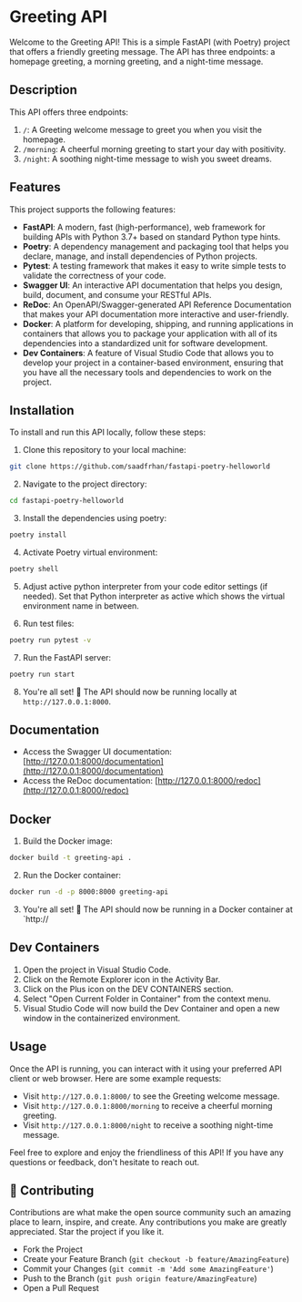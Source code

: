 # Greeting API

Welcome to the Greeting API! This is a simple FastAPI (with Poetry) project that offers a friendly greeting message. The API has three endpoints: a homepage greeting, a morning greeting, and a night-time message.

## Description

This API offers three endpoints:

1. `/`: A Greeting welcome message to greet you when you visit the homepage.
2. `/morning`: A cheerful morning greeting to start your day with positivity.
3. `/night`: A soothing night-time message to wish you sweet dreams.

## Features

This project supports the following features:

- **FastAPI**: A modern, fast (high-performance), web framework for building APIs with Python 3.7+ based on standard Python type hints.
- **Poetry**: A dependency management and packaging tool that helps you declare, manage, and install dependencies of Python projects.
- **Pytest**: A testing framework that makes it easy to write simple tests to validate the correctness of your code.
- **Swagger UI**: An interactive API documentation that helps you design, build, document, and consume your RESTful APIs.
- **ReDoc**: An OpenAPI/Swagger-generated API Reference Documentation that makes your API documentation more interactive and user-friendly.
- **Docker**: A platform for developing, shipping, and running applications in containers that allows you to package your application with all of its dependencies into a standardized unit for software development.
- **Dev Containers**: A feature of Visual Studio Code that allows you to develop your project in a container-based environment, ensuring that you have all the necessary tools and dependencies to work on the project.

## Installation

To install and run this API locally, follow these steps:

1. Clone this repository to your local machine:

```bash
git clone https://github.com/saadfrhan/fastapi-poetry-helloworld
```

2. Navigate to the project directory:

```bash
cd fastapi-poetry-helloworld
```

3. Install the dependencies using poetry:

```bash
poetry install
```

4. Activate Poetry virtual environment:

```bash
poetry shell
```

5. Adjust active python interpreter from your code editor settings (if needed). Set that Python interpreter as active which shows the virtual environment name in between.

6. Run test files:

```bash
poetry run pytest -v
```

7. Run the FastAPI server:

```bash
poetry run start
```

8. You're all set! 🎉 The API should now be running locally at `http://127.0.0.1:8000`.

## Documentation

- Access the Swagger UI documentation: [http://127.0.0.1:8000/documentation](http://127.0.0.1:8000/documentation)
- Access the ReDoc documentation: [http://127.0.0.1:8000/redoc](http://127.0.0.1:8000/redoc)

## Docker

1. Build the Docker image:

```bash
docker build -t greeting-api .
```

2. Run the Docker container:

```bash
docker run -d -p 8000:8000 greeting-api
```

3. You're all set! 🎉 The API should now be running in a Docker container at `http://

## Dev Containers

1. Open the project in Visual Studio Code.
1. Click on the Remote Explorer icon in the Activity Bar.
1. Click on the Plus icon on the DEV CONTAINERS section.
1. Select "Open Current Folder in Container" from the context menu.
1. Visual Studio Code will now build the Dev Container and open a new window in the containerized environment.

## Usage

Once the API is running, you can interact with it using your preferred API client or web browser. Here are some example requests:

- Visit `http://127.0.0.1:8000/` to see the Greeting welcome message.
- Visit `http://127.0.0.1:8000/morning` to receive a cheerful morning greeting.
- Visit `http://127.0.0.1:8000/night` to receive a soothing night-time message.

Feel free to explore and enjoy the friendliness of this API! If you have any questions or feedback, don't hesitate to reach out.

## 🤝 Contributing

Contributions are what make the open source community such an amazing place to learn, inspire, and create. Any contributions you make are greatly appreciated. Star the project if you like it.

- Fork the Project
- Create your Feature Branch (`git checkout -b feature/AmazingFeature`)
- Commit your Changes (`git commit -m 'Add some AmazingFeature'`)
- Push to the Branch (`git push origin feature/AmazingFeature`)
- Open a Pull Request

